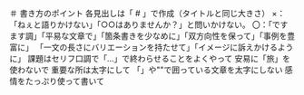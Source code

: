 ＃ 書き方のポイント
各見出しは「 # 」で作成（タイトルと同じ大きさ）
 ×：「ねぇと語りかけない」「○○はありませんか？」と問いかけない。
〇：「ですます調」「平易な文章で」「箇条書きを少なめに」「双方向性を保って」「事例を豊富に」
  「一文の長さにバリエーションを持たせて」「イメージに訴えかけるように」
課題はセリフ口調で「...」で終わらせることをよくやって
  安易に「旅」を使わないで
  重要な所は太字にして
  「」や""で囲っている文章を太字にしない
 感情をたっぷり使って書いて 